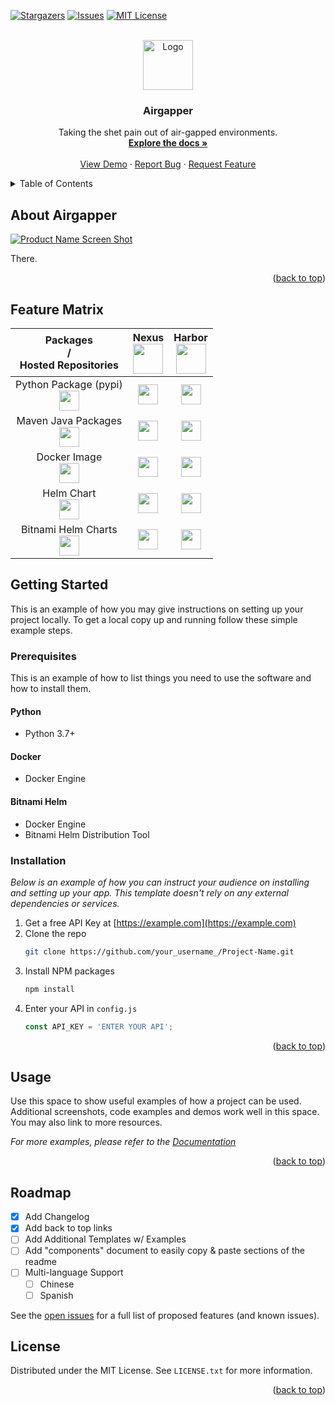 <a name="readme-top"></a>

<!-- [![Contributors][contributors-shield]][contributors-url]
[![Forks][forks-shield]][forks-url] -->
[![Stargazers][stars-shield]][stars-url]
[![Issues][issues-shield]][issues-url]
[![MIT License][license-shield]][license-url]


<!-- PROJECT LOGO -->
<br />
<div align="center">
  <a href="https://github.com/othneildrew/Best-README-Template">
    <img src="images/logo.png" alt="Logo" width="80" height="80">
  </a>

  <h3 align="center">Airgapper</h3>

  <p align="center">
    Taking the shet pain out of air-gapped environments.
    <br />
    <a href="https://github.com/othneildrew/Best-README-Template"><strong>Explore the docs »</strong></a>
    <br />
    <br />
    <a href="https://github.com/othneildrew/Best-README-Template">View Demo</a>
    ·
    <a href="https://github.com/othneildrew/Best-README-Template/issues/new?labels=bug&template=bug-report---.md">Report Bug</a>
    ·
    <a href="https://github.com/othneildrew/Best-README-Template/issues/new?labels=enhancement&template=feature-request---.md">Request Feature</a>
  </p>
</div>


<!-- TABLE OF CONTENTS -->
<details>
  <summary>Table of Contents</summary>
  <ol>
    <li>
      <a href="#about-the-project">About The Project</a>
      <ul>
        <li><a href="#built-with">Built With</a></li>
      </ul>
    </li>
    <li>
      <a href="#getting-started">Getting Started</a>
      <ul>
        <li><a href="#prerequisites">Prerequisites</a></li>
        <li><a href="#installation">Installation</a></li>
      </ul>
    </li>
    <li><a href="#usage">Usage</a></li>
    <li><a href="#roadmap">Roadmap</a></li>
    <li><a href="#contributing">Contributing</a></li>
    <li><a href="#license">License</a></li>
    <li><a href="#contact">Contact</a></li>
    <li><a href="#acknowledgments">Acknowledgments</a></li>
  </ol>
</details>


<!-- ABOUT THE PROJECT -->
## About Airgapper

[![Product Name Screen Shot][product-screenshot]](https://example.com)

There.


<p align="right">(<a href="#readme-top">back to top</a>)</p>

## Feature Matrix

<table class="tg" align=center>
  <thead>
  <tr>
    <th class="tg-repo">Packages<br>/<br>Hosted Repositories</th>
    <th class="tg-repo" align=center>
      <span>Nexus</span><br>
      <img height="48px" src="https://www.sonatype.com/hubfs/2019%20Product%20logo/Product%20Logo%20SVGs/NexusRepo_Vertical.svg">
    </th>
    <th class="tg-repo" align=center>
      <span>Harbor</span><br>
      <img height="48px" src="https://landscape.cncf.io/logos/de4f2dfd628db72e7d482ff0d9d22f0615f800a222ce7c8d6d2b5a147da77883.svg">
    </th>
  </tr></thead>
<tbody>
  <tr>
    <td class="tg-package" align=center>
      <span>Python Package (pypi)</span><br>
      <img height="32px" src="https://cdn.svgporn.com/logos/python.svg">
    </td>
    <td class="tg-normal" align=center>
      <img class="tick-icon" src="https://cdn-icons-png.flaticon.com/512/2550/2550322.png" height=32px width=32px >
    </td>
    <td class="tg-NA" align=center>
      <img class="cross-icon" src="https://cdn-icons-png.flaticon.com/512/3389/3389149.png" height=32px width=32px >
    </td> 
    <!-- &#x274C;< -->
      <!-- <img height="64px" src="https://cdn3.iconfinder.com/data/icons/meteocons/512/n-a-512.png"> -->
  </tr>
  <tr>
    <td class="tg-package" align=center>
      <span>Maven Java Packages</span><br> 
      <img height="32px" src="https://cdn.svgporn.com/logos/maven.svg">
    </td>
    <td class="tg-normal" align=center>
      <img class="tick-icon" src="https://cdn-icons-png.flaticon.com/512/2550/2550322.png" height=32px width=32px >
    </td>
    <td class="tg-NA" align=center>
      <img class="cross-icon" src="https://cdn-icons-png.flaticon.com/512/3389/3389149.png" height=32px width=32px >
    </td> 
  </tr>
  <tr>
    <td class="tg-package" align=center>
      <span>Docker Image</span><br>
      <img height="32px" src="https://cdn.svgporn.com/logos/docker-icon.svg">
    </td>
    <td class="tg-normal" align=center>
      <img class="tick-icon" src="https://cdn-icons-png.flaticon.com/512/2550/2550322.png" height=32px width=32px >
    </td>
    <td class="tg-normal" align=center>
      <img class="tick-icon" src="https://cdn-icons-png.flaticon.com/512/2550/2550322.png" height=32px width=32px >
    </td>
  </tr>
  <tr>
    <td class="tg-package" align=center>
      <span>Helm Chart</span><br>
      <img height="32px" src="https://cdn.svgporn.com/logos/helm.svg">
    </td>
    <td class="tg-normal" align=center>
      <img class="wip-icon" src="https://cdn-icons-png.flaticon.com/512/10295/10295925.png" height=32px width=32px>    
    </td>
    <td class="tg-normal" align=center>
      <img class="wip-icon" src="https://cdn-icons-png.flaticon.com/512/10295/10295925.png" height=32px width=32px>    
    </td>
  </tr>
  <tr>
    <td class="tg-package" align=center>
      <span>Bitnami Helm Charts</span><br>
      <img height="32px" src="https://cdn.svgporn.com/logos/bitnami.svg">
    </td>
    <td class="tg-normal" align=center>
      <img class="wip-icon" src="https://cdn-icons-png.flaticon.com/512/10295/10295925.png" height=32px width=32px>    
    </td>
    <td class="tg-normal" align=center>
      <img class="tick-icon" src="https://cdn-icons-png.flaticon.com/512/2550/2550322.png" height=32px width=32px >
    </td>
  </tr>
</tbody>
</table>



<!-- GETTING STARTED -->
## Getting Started

This is an example of how you may give instructions on setting up your project locally.
To get a local copy up and running follow these simple example steps.

### Prerequisites

This is an example of how to list things you need to use the software and how to install them.
#### Python
- Python 3.7+

#### Docker
- Docker Engine

#### Bitnami Helm
- Docker Engine
- Bitnami Helm Distribution Tool 

### Installation

_Below is an example of how you can instruct your audience on installing and setting up your app. This template doesn't rely on any external dependencies or services._

1. Get a free API Key at [https://example.com](https://example.com)
2. Clone the repo
   ```sh
   git clone https://github.com/your_username_/Project-Name.git
   ```
3. Install NPM packages
   ```sh
   npm install
   ```
4. Enter your API in `config.js`
   ```js
   const API_KEY = 'ENTER YOUR API';
   ```

<p align="right">(<a href="#readme-top">back to top</a>)</p>



<!-- USAGE EXAMPLES -->
## Usage

Use this space to show useful examples of how a project can be used. Additional screenshots, code examples and demos work well in this space. You may also link to more resources.

_For more examples, please refer to the [Documentation](https://example.com)_

<p align="right">(<a href="#readme-top">back to top</a>)</p>



<!-- ROADMAP -->
## Roadmap

- [x] Add Changelog
- [x] Add back to top links
- [ ] Add Additional Templates w/ Examples
- [ ] Add "components" document to easily copy & paste sections of the readme
- [ ] Multi-language Support
    - [ ] Chinese
    - [ ] Spanish

See the [open issues](https://github.com/othneildrew/Best-README-Template/issues) for a full list of proposed features (and known issues).


<!-- LICENSE -->
## License
Distributed under the MIT License. See `LICENSE.txt` for more information.
<p align="right">(<a href="#readme-top">back to top</a>)</p>


<!-- MARKDOWN LINKS & IMAGES -->
<!-- https://www.markdownguide.org/basic-syntax/#reference-style-links -->
[contributors-shield]: https://img.shields.io/github/contributors/puggrammer/airgapper.svg?style=for-the-badge
[contributors-url]: https://github.com/puggrammer/airgapper/graphs/contributors
[forks-shield]: https://img.shields.io/github/forks/puggrammer/airgapper.svg?style=for-the-badge
[forks-url]: https://github.com/puggrammer/airgapper/network/members
[stars-shield]: https://img.shields.io/github/stars/puggrammer/airgapper.svg?style=for-the-badge
[stars-url]: https://github.com/puggrammer/airgapper/stargazers
[issues-shield]: https://img.shields.io/github/issues/puggrammer/airgapper.svg?style=for-the-badge
[issues-url]: https://github.com/puggrammer/airgapper/issues
[license-shield]: https://img.shields.io/github/license/puggrammer/airgapper.svg?style=for-the-badge
[license-url]: https://github.com/puggrammer/airgapper/blob/master/LICENSE.txt
<!-- [linkedin-shield]: https://img.shields.io/badge/-LinkedIn-black.svg?style=for-the-badge&logo=linkedin&colorB=555
[linkedin-url]: https://linkedin.com/in/othneildrew -->
[product-screenshot]: images/screenshot.png
